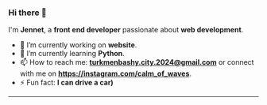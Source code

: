 ### Hi there 👋

I'm **Jennet**, a **front end developer** passionate about **web development**.

- 🔭 I’m currently working on **website**.
- 🌱 I’m currently learning **Python**.
- 📫 How to reach me: **turkmenbashy.city.2024@gmail.com** or connect with me on **https://instagram.com/calm_of_waves**.
- ⚡ Fun fact: **I can drive a car)**

---
